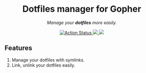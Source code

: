 <div align="center">
  <h1>Dotfiles manager for Gopher</h1>

  <p><i>Manage your <b>dotfiles</b> more easily.</i></p>

  <p>
    <a href="https://github.com/cqroot/dotm/actions">
      <img src="https://github.com/cqroot/dotm/workflows/test/badge.svg" alt="Action Status" />
    </a>
    <a href="https://github.com/cqroot/dotm/blob/main/LICENSE">
      <img src="https://img.shields.io/github/license/cqroot/dotm" />
    </a>
    <a href="https://github.com/cqroot/dotm/issues">
      <img src="https://img.shields.io/github/issues/cqroot/dotm" />
    </a>
  </p>
</div>

## Features

1. Manage your dotfiles with symlinks.
2. Link, unlink your dotfiles easily.
